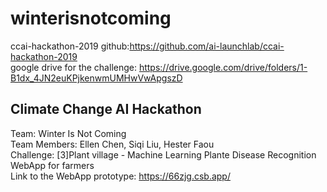 # winterisnotcoming


ccai-hackathon-2019 github:https://github.com/ai-launchlab/ccai-hackathon-2019   
google drive for the challenge: https://drive.google.com/drive/folders/1-B1dx_4JN2euKPjkenwmUMHwVwApgszD

## Climate Change AI Hackathon    
Team: Winter Is Not Coming   
Team Members: Ellen Chen, Siqi Liu, Hester Faou  
Challenge: [3]Plant village - Machine Learning Plante Disease Recognition WebApp for farmers  
Link to the WebApp prototype:  https://66zjg.csb.app/
